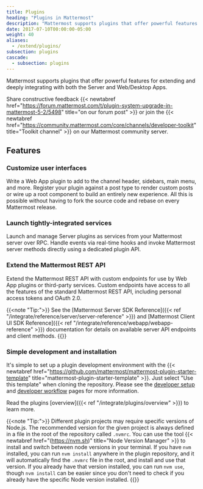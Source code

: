 ```yaml
---
title: Plugins
heading: "Plugins in Mattermost"
description: "Mattermost supports plugins that offer powerful features for extending and deeply integrating with both the Server and Web/Desktop Apps."
date: 2017-07-10T00:00:00-05:00
weight: 40
aliases:
  - /extend/plugins/
subsection: plugins
cascade:
  - subsection: plugins
---
```


Mattermost supports plugins that offer powerful features for extending and deeply integrating with both the Server and Web/Desktop Apps.

Share constructive feedback {{< newtabref href="https://forum.mattermost.com/t/plugin-system-upgrade-in-mattermost-5-2/5498" title="on our forum post" >}} or join the {{< newtabref href="https://community.mattermost.com/core/channels/developer-toolkit" title="Toolkit channel" >}} on our Mattermost community server.

## Features

### Customize user interfaces

Write a Web App plugin to add to the channel header, sidebars, main menu, and more. Register your plugin against a post type to render custom posts or wire up a root component to build an entirely new experience. All this is possible without having to fork the source code and rebase on every Mattermost release.

### Launch tightly-integrated services

Launch and manage Server plugins as services from your Mattermost server over RPC. Handle events via real-time hooks and invoke Mattermost server methods directly using a dedicated plugin API.

### Extend the Mattermost REST API

Extend the Mattermost REST API with custom endpoints for use by Web App plugins or third-party services. Custom endpoints have access to all the features of the standard Mattermost REST API, including personal access tokens and OAuth 2.0.

{{<note "Tip:">}}
See the [Mattermost Server SDK Reference]({{< ref "/integrate/reference/server/server-reference" >}}) and [Mattermost Client UI SDK Reference]({{< ref "/integrate/reference/webapp/webapp-reference" >}}) documentation for details on available server API endpoints and client methods.
{{</note>}}

### Simple development and installation

It's simple to set up a plugin development environment with the {{< newtabref href="https://github.com/mattermost/mattermost-plugin-starter-template" title="mattermost-plugin-starter-template" >}}. Just select "Use this template" when cloning the repository. Please see the [developer setup](https://developers.mattermost.com/integrate/plugins/developer-setup) and [developer workflow](https://developers.mattermost.com/integrate/plugins/developer-workflow) pages for more information.

Read the plugins [overview]({{< ref "/integrate/plugins/overview" >}}) to learn more.

{{<note "Tip:">}}
Different plugin projects may require specific versions of Node.js. The recommended version for the given project is always defined in a file in the root of the repository called `.nvmrc`. You can use the tool {{< newtabref href="(https://nvm.sh)" title="Node Version Manager" >}} to install and switch between node versions in your terminal. If you have `nvm` installed, you can run `nvm install` anywhere in the plugin repository, and it will automatically find the `.nvmrc` file in the root, and install and use that version. If you already have that version installed, you can run `nvm use`, though `nvm install` can be easier since you don't need to check if you already have the specific Node version installed.
{{</note>}}
